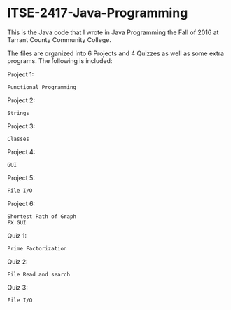 # ITSE-2417-Java-Programming
This is the Java code that I wrote in Java Programming the Fall of 2016 at Tarrant County Community College.

The files are organized into 6 Projects and 4 Quizzes as well as some extra programs. The following is included:

Project 1:

    Functional Programming
Project 2:

    Strings
Project 3:

    Classes
Project 4:

    GUI
Project 5:

    File I/O
Project 6:

    Shortest Path of Graph
    FX GUI
Quiz 1:

    Prime Factorization
Quiz 2:

    File Read and search
Quiz 3:

    File I/O
